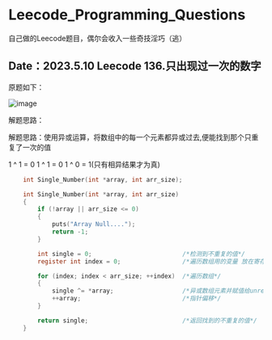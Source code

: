 # Leecode_Programming_Questions
自己做的Leecode题目，偶尔会收入一些奇技淫巧（逃）

Date：2023.5.10      Leecode 136.只出现过一次的数字
-------------------------------------------------------

原题如下：

![image](https://github.com/JesseZ332623/Leecode_Programming_Questions/assets/101250851/baf04425-d0ff-45b6-bb86-2bd98662bacc)

解题思路：

解题思路：使用异或运算，将数组中的每一个元素都异或过去,便能找到那个只重复了一次的值

1 ^ 1 = 0   1 ^ 1 = 0   1 ^ 0 = 1(只有相异结果才为真)

```C
    int Single_Number(int *array, int arr_size);

    int Single_Number(int *array, int arr_size)
    {
        if (!array || arr_size <= 0)
        {
            puts("Array Null....");
            return -1;
        }

        int single = 0;                         /*检测到不重复的值*/
        register int index = 0;                 /*遍历数组用的变量 放在寄存器中*/

        for (index; index < arr_size; ++index)  /*遍历数组*/
        {
            single ^= *array;                   /*异或数组元素并赋值给unrepeat*/
            ++array;                            /*指针偏移*/
        }

        return single;                          /*返回找到的不重复的值*/
    }
```

